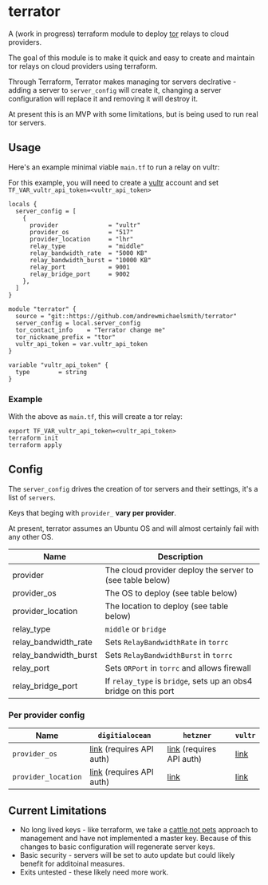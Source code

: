# terrator

A (work in progress) terraform module to deploy [tor](https://www.torproject.org/) relays to cloud providers.

The goal of this module is to make it quick and easy to create and maintain tor relays on cloud providers using terraform.

Through Terraform, Terrator makes managing tor servers declrative - adding a server to `server_config` will create it, changing a server configuration will replace it and removing it will destroy it.

At present this is an MVP with some limitations, but is being used to run real tor servers.

## Usage

Here's an example minimal viable `main.tf` to run a relay on vultr:

For this example, you will need to create a [vultr](https://www.vultr.com/) account and set `TF_VAR_vultr_api_token=<vultr_api_token>`

```
locals {
  server_config = [
    {
      provider              = "vultr"
      provider_os           = "517"
      provider_location     = "lhr"
      relay_type            = "middle"
      relay_bandwidth_rate  = "5000 KB"
      relay_bandwidth_burst = "10000 KB"
      relay_port            = 9001
      relay_bridge_port     = 9002
    },
  ]
}

module "terrator" {
  source = "git::https://github.com/andrewmichaelsmith/terrator"
  server_config = local.server_config
  tor_contact_info    = "Terrator change me"
  tor_nickname_prefix = "ttor"
  vultr_api_token = var.vultr_api_token
}

variable "vultr_api_token" {
  type        = string
}
```

### Example

With the above as `main.tf`, this will create a tor relay:

```
export TF_VAR_vultr_api_token=<vultr_api_token>
terraform init
terraform apply
```

##  Config

The `server_config` drives the creation of tor servers and their settings, it's a list of `servers`. 

Keys that beging with `provider_` **vary per provider**.

At present, terrator assumes an Ubuntu OS and will almost certainly fail with any other OS.


| Name                  | Description                                                      |
|-----------------------|------------------------------------------------------------------|
| provider              | The cloud provider deploy the server to (see table below)        |
| provider_os           | The OS to deploy (see table below)                               |
| provider_location     | The location to deploy (see table below)                         |
| relay_type            | `middle` or `bridge`                                             |
| relay_bandwidth_rate  | Sets `RelayBandwidthRate` in `torrc`                             |
| relay_bandwidth_burst | Sets `RelayBandwidthBurst` in `torrc`                            |
| relay_port            | Sets `ORPort` in `torrc` and allows firewall                     |
| relay_bridge_port     | If `relay_type` is `bridge`, sets up an obs4 bridge on this port |


### Per provider config

| Name                | `digitialocean`                                                                                                    | `hetzner`                                                                      | `vultr`                                  |
|---------------------|--------------------------------------------------------------------------------------------------------------------|--------------------------------------------------------------------------------|------------------------------------------|
| `provider_os`       | [link](https://docs.digitalocean.com/reference/api/api-reference/#operation/get_images_list)  (requires API auth)  | [link](https://docs.hetzner.cloud/#images-get-all-images)  (requires API auth) | [link](https://api.vultr.com/v2/os)      |
| `provider_location` | [link](https://docs.digitalocean.com/reference/api/api-reference/#operation/list_all_regions)  (requires API auth) | [link](https://docs.hetzner.com/cloud/general/locations/)                      | [link](https://api.vultr.com/v2/regions) |



## Current Limitations

* No long lived keys - like terraform, we take a [cattle not pets](https://devops.stackexchange.com/questions/653/what-is-the-definition-of-cattle-not-pets) approach to management and have not implemented a master key. Because of this changes to basic configuration will regenerate server keys.
* Basic security - servers will be set to auto update but could likely benefit for additoinal measures.
* Exits untested - these likely need more work.